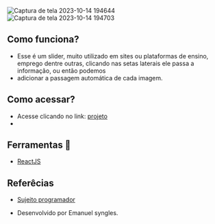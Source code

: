 
![Captura de tela 2023-10-14 194644](https://github.com/Emanuelsyngles/Slide-carrossel/assets/122393755/ee5db159-9331-42b0-a45a-41bbcdb7f93f)
![Captura de tela 2023-10-14 194703](https://github.com/Emanuelsyngles/Slide-carrossel/assets/122393755/c97eaa05-bd8e-45cf-b185-135d636331e1)

 ## Como funciona?
- Esse é um slider, muito utilizado em sites ou plataformas de ensino, emprego dentre outras, clicando nas setas laterais ele passa a informação, ou então podemos
- adicionar a passagem automática de cada imagem.

 ## Como acessar?
 - Acesse clicando no link: [projeto](https://slidercarrossel.netlify.app/)
 - 
 ## Ferramentas 🔧
- [ReactJS](https://react.dev/)
  
 ## Referêcias

 - [Sujeito programador](https://www.youtube.com/@Sujeitoprogramador)

 - Desenvolvido por Emanuel syngles.

